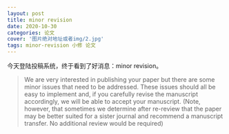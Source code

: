 ```yaml
---
layout: post
title: minor revision
date: 2020-10-30
categories: 论文 
cover: '图片绝对地址或者img/2.jpg'
tags: minor-revision 小修 论文
---
```


今天登陆投稿系统，终于看到了好消息：minor revision。

> We are very interested in publishing your paper but there are some minor issues that need to be addressed. These issues should all be easy to implement and, if you carefully revise the manuscript accordingly, we will be able to accept your manuscript. (Note, however, that sometimes we determine after re-review that the paper may be better suited for a sister journal and recommend a manuscript transfer. No additional review would be required)
